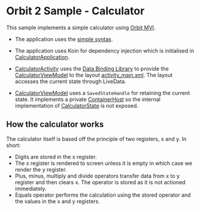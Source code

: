 # Orbit 2 Sample - Calculator

This sample implements a simple calculator using [Orbit MVI](https://github.com/babylonhealth/orbit-mvi).

- The application uses the [simple syntax](../../simple-syntax.md).

- The application uses Koin for dependency injection which is initialised in
  [CalculatorApplication](src/main/java/com/babylon/orbit2/sample/calculator/CalculatorApplication.kt).

- [CalculatorActivity](src/main/java/com/babylon/orbit2/sample/calculator/CalculatorActivity.kt)
  uses the [Data Binding Library](https://developer.android.com/topic/libraries/data-binding)
  to provide the [CalculatorViewModel](src/main/java/com/babylon/orbit2/sample/calculator/CalculatorViewModel.kt)
  to the layout [activity_main.xml](src/main/res/layout/activity_main.xml). The
  layout accesses the current state through LiveData.

- [CalculatorViewModel](src/main/java/com/babylon/orbit2/sample/calculator/CalculatorViewModel.kt)
  uses a `SavedStateHandle` for retaining the current state. It implements a
  private [ContainerHost](../../orbit-2-core/src/main/java/com/babylon/orbit2/ContainerHost.kt)
  so the internal implementation of [CalculatorState](src/main/java/com/babylon/orbit2/sample/calculator/CalculatorState.kt)
  is not exposed.

## How the calculator works

The calculator itself is based off the principle of two registers, x and y. In
short:

- Digits are stored in the x register.
- The x register is rendered to screen unless it is empty in which case we
  render the y register.
- Plus, minus, multiply and divide operators transfer data from x to y register
  and then clears x. The operator is stored as it is not actioned immediately.
- Equals operator performs the calculation using the stored operator and the
  values in the x and y registers.
